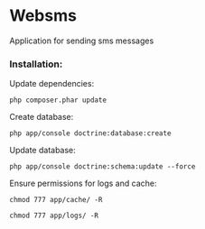 Websms
======

Application for sending sms messages

<h3>Installation:</h3>

Update dependencies: 

<code>php composer.phar update</code>

Create database:

<code>php app/console doctrine:database:create</code>

Update database:

<code>php app/console doctrine:schema:update --force</code>

Ensure permissions for logs and cache:

<code>chmod 777 app/cache/ -R</code>

<code>chmod 777 app/logs/ -R</code>
